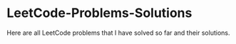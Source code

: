 # LeetCode-Problems-Solutions
Here are all LeetCode problems that I have solved so far and their solutions.
